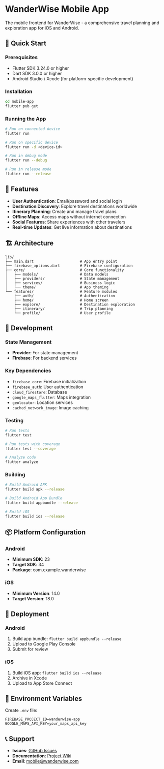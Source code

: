 # WanderWise Mobile App

The mobile frontend for WanderWise - a comprehensive travel planning and exploration app for iOS and Android.

## 🚀 Quick Start

### Prerequisites
- Flutter SDK 3.24.0 or higher
- Dart SDK 3.0.0 or higher
- Android Studio / Xcode (for platform-specific development)

### Installation
```bash
cd mobile-app
flutter pub get
```

### Running the App
```bash
# Run on connected device
flutter run

# Run on specific device
flutter run -d <device-id>

# Run in debug mode
flutter run --debug

# Run in release mode
flutter run --release
```

## 📱 Features

- **User Authentication**: Email/password and social login
- **Destination Discovery**: Explore travel destinations worldwide
- **Itinerary Planning**: Create and manage travel plans
- **Offline Maps**: Access maps without internet connection
- **Social Features**: Share experiences with other travelers
- **Real-time Updates**: Get live information about destinations

## 🏗️ Architecture

```
lib/
├── main.dart                     # App entry point
├── firebase_options.dart         # Firebase configuration
├── core/                         # Core functionality
│   ├── models/                   # Data models
│   ├── providers/                # State management
│   ├── services/                 # Business logic
│   └── theme/                    # App theming
└── features/                     # Feature modules
    ├── auth/                     # Authentication
    ├── home/                     # Home screen
    ├── explore/                  # Destination exploration
    ├── itinerary/                # Trip planning
    └── profile/                  # User profile
```

## 🔧 Development

### State Management
- **Provider**: For state management
- **Firebase**: For backend services

### Key Dependencies
- `firebase_core`: Firebase initialization
- `firebase_auth`: User authentication
- `cloud_firestore`: Database
- `google_maps_flutter`: Maps integration
- `geolocator`: Location services
- `cached_network_image`: Image caching

### Testing
```bash
# Run tests
flutter test

# Run tests with coverage
flutter test --coverage

# Analyze code
flutter analyze
```

### Building
```bash
# Build Android APK
flutter build apk --release

# Build Android App Bundle
flutter build appbundle --release

# Build iOS
flutter build ios --release
```

## 📦 Platform Configuration

### Android
- **Minimum SDK**: 23
- **Target SDK**: 34
- **Package**: com.example.wanderwise

### iOS
- **Minimum Version**: 14.0
- **Target Version**: 18.0

## 🚀 Deployment

### Android
1. Build app bundle: `flutter build appbundle --release`
2. Upload to Google Play Console
3. Submit for review

### iOS
1. Build iOS app: `flutter build ios --release`
2. Archive in Xcode
3. Upload to App Store Connect

## 🔐 Environment Variables

Create `.env` file:
```
FIREBASE_PROJECT_ID=wanderwise-app
GOOGLE_MAPS_API_KEY=your_maps_api_key
```

## 📞 Support

- **Issues**: [GitHub Issues](https://github.com/your-org/WanderWise/issues)
- **Documentation**: [Project Wiki](https://github.com/your-org/WanderWise/wiki)
- **Email**: mobile@wanderwise.com 